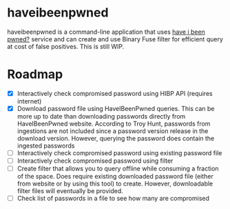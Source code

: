 # haveibeenpwned

haveibeenpwned is a command-line application that uses [have i been pwned?](https://haveibeenpwned.com/) service and can create and use Binary Fuse filter for efficient query at cost of false positives. This is still WIP.

# Roadmap
- [x] Interactively check compromised password using HIBP API (requires internet)
- [x] Download password file using HaveIBeenPwned queries. This can be more up to date than downloading passwords directly from HaveIBeenPwned website. According to Troy Hunt, passwords from ingestions are not included since a password version release in the download version. However, querying the password does contain the ingested passwords
- [ ] Interactively check compromised password using existing password file
- [ ] Interactively check compromised password using filter
- [ ] Create filter that allows you to query offline while consuming a fraction of the space. Does require existing downloaded password file (either from website or by using this tool) to create. However, downloadable filter files will eventually be provided.
- [ ] Check list of passwords in a file to see how many are compromised